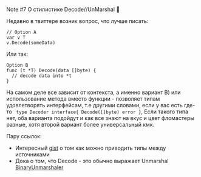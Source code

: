 Note #7  О стилистике Decode//UnMarshal 🐣

Недавно в твиттере возник вопрос, что лучше писать:


```
// Option A
var v T
v.Decode(someData)
```

Или так:
```
Option B
func (t *T) Decode(data []byte) {
  // decode data into *t
}
```


На самом деле все зависит от контекста, а именно вариант В) или использование метода вместо функции - позволяет типам удовлетворять интерфейсам, т.е другими словами, если у вас есть где-то ` type Decoder interface{ Decode([]byte) error }`,
Если такого типа нет, оба варианта подойдут и как все знают на вкус и цвет фломастеры разные, хотя второй вариант более универсальный кмк.

Пару ссылок:
- Интересный [gist](https://gist.github.com/egonelbre/7aebdfdf9d8f5483b6064b175b7b673b) о том как можно приводить типы между источниками
- Дока о том, что Decode - это обычно выражает Unmarshal  [BinaryUnmarshaler](https://golang.org/pkg/encoding/#BinaryUnmarshaler)
